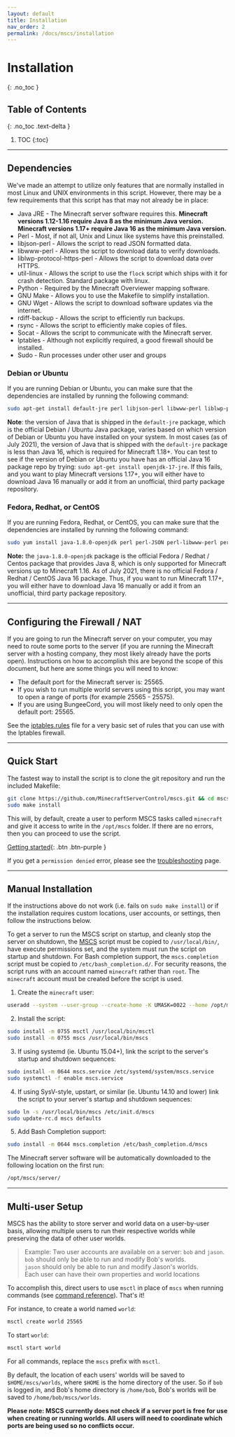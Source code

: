 ```yaml
---
layout: default
title: Installation
nav_order: 2
permalink: /docs/mscs/installation
---
```


# Installation
{: .no_toc }

## Table of Contents
{: .no_toc .text-delta }

1. TOC
{:toc}

---

## Dependencies

We've made an attempt to utilize only features that are normally installed in most Linux and UNIX environments in this script. However, there may be a few requirements that this script has that may not already be in place:
  
- Java JRE - The Minecraft server software requires this. **Minecraft versions 1.12-1.16 require Java 8 as the minimum Java version. Minecraft versions 1.17+ require Java 16 as the minimum Java version.**<br>
- Perl - Most, if not all, Unix and Linux like systems have this preinstalled.<br>
- libjson-perl - Allows the script to read JSON formatted data.<br>
- libwww-perl - Allows the script to download data to verify downloads.<br>
- liblwp-protocol-https-perl - Allows the script to download data over HTTPS.<br>
- util-linux - Allows the script to use the `flock` script which ships with it for crash detection. Standard package with linux.<br>
- Python - Required by the Minecraft Overviewer mapping software.<br>
- GNU Make - Allows you to use the Makefile to simplify installation.<br>
- GNU Wget - Allows the script to download software updates via the internet.<br>
- rdiff-backup - Allows the script to efficiently run backups.<br>
- rsync - Allows the script to efficiently make copies of files.<br>
- Socat - Allows the script to communicate with the Minecraft server.<br>
- Iptables - Although not explicitly required, a good firewall should be installed.<br>
- Sudo - Run processes under other user and groups  <br>

### Debian or Ubuntu
If you are running Debian or Ubuntu, you can make sure that the dependencies are installed by running the following command:

```bash
sudo apt-get install default-jre perl libjson-perl libwww-perl liblwp-protocol-https-perl util-linux python make wget git rdiff-backup rsync socat iptables
```

**Note**: the version of Java that is shipped in the `default-jre` package, which is the official Debian / Ubuntu Java package, varies based on which version of Debian or Ubuntu you have installed on your system. In most cases (as of July 2021), the version of Java that is shipped with the `default-jre` package is less than Java 16, which is required for Minecraft 1.18+. You can test to see if the version of Debian or Ubuntu you have has an official Java 16 package repo by trying: `sudo apt-get install openjdk-17-jre`. If this fails, and you want to play Minecraft versions 1.17+, you will either have to download Java 16 manually or add it from an unofficial, third party package repository.

### Fedora, Redhat, or CentOS
If you are running Fedora, Redhat, or CentOS, you can make sure that the dependencies are installed by running the following command:

```bash
sudo yum install java-1.8.0-openjdk perl perl-JSON perl-libwww-perl perl-LWP-Protocol-https util-linux python make wget git rdiff-backup rsync socat iptables sudo procps which
```
**Note:** the `java-1.8.0-openjdk` package is the official Fedora / Redhat / Centos package that provides Java 8, which is only supported for Minecraft versions up to Minecraft 1.16. As of July 2021, there is no official Fedora / Redhat / CentOS Java 16 package. Thus, if you want to run Minecraft 1.17+, you will either have to download Java 16 manually or add it from an unofficial, third party package repository.

---

## Configuring the Firewall / NAT
If you are going to run the Minecraft server on your computer, you may need to route some ports to the server (if you
are running the Minecraft server with a hosting company, they most likely already have the ports open). Instructions on
how to accomplish this are beyond the scope of this document, but here are some things you will need to know:

- The default port for the Minecraft server is: 25565.
- If you wish to run multiple world servers using this script, you may want to open a range of ports
  (for example 25565 - 25575).
- If you are using BungeeCord, you will most likely need to only open the default port: 25565.

See the [iptables.rules][iptables_rules] file for a very basic set of rules that you can use with the Iptables firewall.

---

## Quick Start

The fastest way to install the script is to clone the git repository and run the included Makefile:

```bash
git clone https://github.com/MinecraftServerControl/mscs.git && cd mscs
sudo make install
```

This will, by default, create a user to perform MSCS tasks called `minecraft` and give it access to write in the
`/opt/mscs` folder. If there are no errors, then you can proceed to use the script.

[Getting started](getting-started){: .btn .btn-purple }

If you get a `permission denied` error, please see the [troubleshooting](troubleshooting-issues) page.

---

## Manual Installation

If the instructions above do not work (i.e. fails on `sudo make install`) or if the installation requires custom
locations, user accounts, or settings, then follow the instructions below.

To get a server to run the MSCS script on startup, and cleanly stop the server on shutdown,
the [MSCS][mscs] script must be copied to `/usr/local/bin/`, have execute permissions set, and the system must run the
script on startup and shutdown. For Bash completion support, the `mscs.completion` script must be copied to
`/etc/bash_completion.d/`. For security reasons, the script runs with an account named `minecraft` rather than `root`.
The `minecraft` account must be created before the script is used.

1. Create the `minecraft` user:

```bash
useradd --system --user-group --create-home -K UMASK=0022 --home /opt/mscs minecraft
```

2. Install the script:

```bash
sudo install -m 0755 msctl /usr/local/bin/msctl
sudo install -m 0755 mscs /usr/local/bin/mscs
```

3. If using systemd (ie. Ubuntu 15.04+), link the script to the server's startup and shutdown sequences:

```bash
sudo install -m 0644 mscs.service /etc/systemd/system/mscs.service
sudo systemctl -f enable mscs.service
```

4. If using SysV-style, upstart, or similar (ie. Ubuntu 14.10 and lower) link the script to your server's startup and
shutdown sequences:

```bash
sudo ln -s /usr/local/bin/mscs /etc/init.d/mscs
sudo update-rc.d mscs defaults
```

5. Add Bash Completion support:

```bash
sudo install -m 0644 mscs.completion /etc/bash_completion.d/mscs
```

The Minecraft server software will be automatically downloaded to the following location on the first run:

```bash
/opt/mscs/server/
```

---

## Multi-user Setup

MSCS has the ability to store server and world data on a user-by-user basis, allowing multiple users to run their
respective worlds while preserving the data of other user worlds.

> Example: Two user accounts are available on a server: `bob` and `jason`.  
> `bob` should only be able to run and modify Bob's worlds.  
> `jason` should only be able to run and modify Jason's worlds.  
> Each user can have their own properties and world locations

To accomplish this, direct users to use `msctl` in place of `mscs` when running commands
(see [command reference](command-reference)). That's it!

For instance, to create a world named `world`:

```bash
msctl create world 25565
```

To start `world`:

```bash
msctl start world
```

For all commands, replace the `mscs` prefix with `msctl`.

By default, the location of each users' worlds will be saved to `$HOME/mscs/worlds`, where `$HOME` is the home directory
of the user. So if `bob` is logged in, and Bob's home directory is `/home/bob`, Bob's worlds will be saved to
`/home/bob/mscs/worlds`.

**Please note: MSCS currently does not check if a server port is free for use when creating or running worlds. All users
will need to coordinate which ports are being used so no conflicts occur.**

[iptables_rules]: https://github.com/MinecraftServerControl/mscs/blob/master/iptables.rules
[mscs]: https://github.com/MinecraftServerControl/mscs/blob/master/mscs
